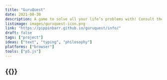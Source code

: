 ```yaml
---
title: "GuruQuest"
date: 2021-08-30
description: A game to solve all your life’s problems with! Consult the guru on any matter your heart desires and let him bestow wisdom upon you! Relive the Golden Age of text adventures! Beat the guru at his own game! So to speak!
listimage: images/guruquest-icon.png
link: "https://pippinbarr.github.io/guruquest/info/"
draft: false
tags: ["project"]
ideas: ["text", "typing", "philosophy"]
platforms: ["browser"]
tools: ["p5.js"]
---
```


## {{<param title >}}
